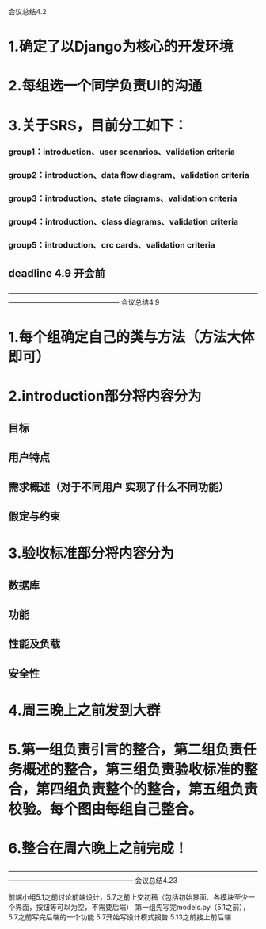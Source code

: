 会议总结4.2

# 1.确定了以Django为核心的开发环境

# 2.每组选一个同学负责UI的沟通

# 3.关于SRS，目前分工如下：
### group1：introduction、user scenarios、validation criteria
### group2：introduction、data flow diagram、validation criteria
### group3：introduction、state diagrams、validation criteria
### group4：introduction、class diagrams、validation criteria
### group5：introduction、crc cards、validation criteria
## deadline 4.9 开会前
————————————————————————————————————————————————————
会议总结4.9

# 1.每个组确定自己的类与方法（方法大体即可）

# 2.introduction部分将内容分为
## 目标
## 用户特点 
## 需求概述（对于不同用户 实现了什么不同功能）
## 假定与约束

# 3.验收标准部分将内容分为
## 数据库
## 功能
## 性能及负载
## 安全性

# 4.周三晚上之前发到大群

# 5.第一组负责引言的整合，第二组负责任务概述的整合，第三组负责验收标准的整合，第四组负责整个的整合，第五组负责校验。每个图由每组自己整合。

# 6.整合在周六晚上之前完成！

——————————————————————————————————————————————————————
会议总结4.23

前端小组5.1之前讨论前端设计，5.7之前上交初稿（包括初始界面、各模块至少一个界面，按钮等可以为空，不需要后端）
第一组先写完models.py（5.1之前），5.7之前写完后端的一个功能
5.7开始写设计模式报告
5.13之前接上前后端